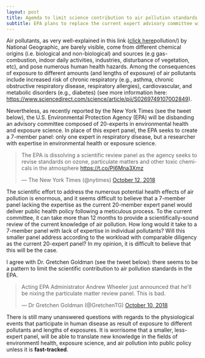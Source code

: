 ```yaml
---
layout: post
title: Agemda to limit science contribution to air pollution standards
subtitle: EPA plans to replace the current expert advisory committee with a smaller group lacking experts in individual pollutants
---
```


Air pollutants, as very well-explained in this link ([click here](https://www.nationalgeographic.com/environment/global-warming/)pollution/) by National Geographic, are barely visible, come from different chemical origins (i.e. biological and non-biological) and sources (e.g gas-combustion, indoor daily activities, industries, disturbance of vegetation, etc), and pose numerous human health hazards. Among the consequences of exposure to different amounts (and lengths of exposure) of air pollutants include increased risk of chronic respiratory (e.g., asthma, chronic obstructive respiratory disease, respiratory allergies), cardiovascular, and metabolic disorders (e.g., diabetes) (see more information here: https://www.sciencedirect.com/science/article/pii/S0269749107002849). 

Nevertheless, as recently reported by the New York Times (see the tweet below), the U.S. Environmental Protection Agency (EPA) will be disbanding an advisory committee composed of 20-experts in environmental health and exposure science. In place of this expert panel, the EPA seeks to create a 7-member panel: only one expert in respiratory disease, but a researcher with expertise in environmental health or exposure science.

<blockquote class="twitter-tweet" data-lang="en"><p lang="en" dir="ltr">The EPA is dissolving a scientific review panel as the agency seeks to revise standards on ozone, particulate matters and other toxic chemicals in the atmosphere <a href="https://t.co/PI6Mna3Xmz">https://t.co/PI6Mna3Xmz</a></p>&mdash; The New York Times (@nytimes) <a href="https://twitter.com/nytimes/status/1050578559293681670?ref_src=twsrc%5Etfw">October 12, 2018</a></blockquote>
<script async src="https://platform.twitter.com/widgets.js" charset="utf-8"></script>

The scientific effort to address the numerous potential health effects of air pollution is enormous, and it seems difficult to believe that a 7-member panel lacking the expertise as the current 20-member expert panel would deliver public health policy following a meticulous process. To the current committee, it can take more than 12 months to provide a scientifically-sound review of the current knowledge of air pollution. How long would it take to a 7-member panel with lack of expertise in individual pollutants? Will this smaller panel address according to the workload with comparable diligency as the current 20-expert panel? In my opinion, it is difficult to believe that this will be the case.

I agree with Dr. Gretchen Goldman (see the tweet below): there seems to be a pattern to limit the scientific contribution to air pollution standards in the EPA. 

<blockquote class="twitter-tweet" data-lang="en"><p lang="en" dir="ltr">Acting EPA Administrator Andrew Wheeler just announced that he&#39;ll be nixing the particulate matter review panel. This is bad.</p>&mdash; Dr Gretchen Goldman (@GretchenTG) <a href="https://twitter.com/GretchenTG/status/1050135074069458945?ref_src=twsrc%5Etfw">October 10, 2018</a></blockquote>
<script async src="https://platform.twitter.com/widgets.js" charset="utf-8"></script>

There is still many unanswered questions with regards to the physiological events that participate in human disease as result of exposure to different pollutants and lengths of exposures. It is worrisome that a smaller, less-expert panel, will be able to translate new knowledge in the fields of environmentl health, exposure science, and air pollution into public policy unless it is **fast-tracked**. 